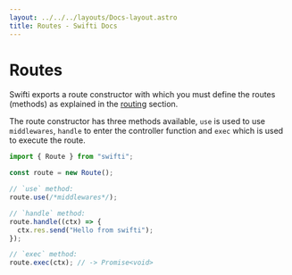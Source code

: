 ```yaml
---
layout: ../../../layouts/Docs-layout.astro
title: Routes - Swifti Docs
---
```


# Routes

Swifti exports a route constructor with which you must define the routes (methods) as explained in the [routing](/docs/project-structure) section.

The route constructor has three methods available, `use` is used to use `middlewares`, `handle` to enter the controller function and `exec` which is used to execute the route.

```ts
import { Route } from "swifti";

const route = new Route();

// `use` method:
route.use(/*middlewares*/);

// `handle` method:
route.handle((ctx) => {
  ctx.res.send("Hello from swifti");
});

// `exec` method:
route.exec(ctx); // -> Promise<void>
```
